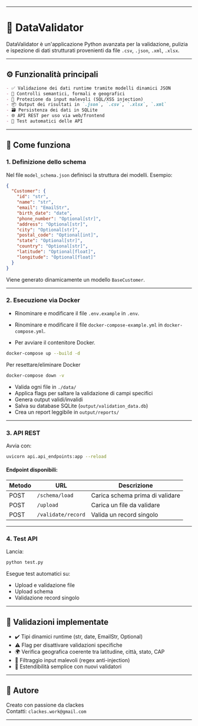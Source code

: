 
---
# 🧪 DataValidator

DataValidator è un'applicazione Python avanzata per la validazione, pulizia e ispezione di dati 
strutturati provenienti da file `.csv`, `.json`, `.xml`, `.xlsx`.

---

## ⚙️ Funzionalità principali
```markdown
- ✅ Validazione dei dati runtime tramite modelli dinamici JSON
- 🧠 Controlli semantici, formali e geografici
- 🔐 Protezione da input malevoli (SQL/XSS injection)
- 📦 Output dei risultati in `.json`, `.csv`, `.xlsx`, `.xml`
- 🗃️ Persistenza dei dati in SQLite
- 🌐 API REST per uso via web/frontend
- 🧪 Test automatici delle API
```
---

## 🚀 Come funziona

### 1. Definizione dello schema

Nel file `model_schema.json` definisci la struttura dei modelli. Esempio:

```json
{
  "Customer": {
    "id": "str",
    "name": "str",
    "email": "EmailStr",
    "birth_date": "date",
    "phone_number": "Optional[str]",
    "address": "Optional[str]",
    "city": "Optional[str]",
    "postal_code": "Optional[int]",
    "state": "Optional[str]",
    "country": "Optional[str]",
    "latitude": "Optional[float]",
    "longitude": "Optional[float]"
  }
}
```

Viene generato dinamicamente un modello `BaseCustomer`.

---

### 2. Esecuzione via Docker
- Rinominare e modificare il file `.env.example` in `.env`.
- Rinominare e modificare il file `docker-compose-example.yml` in `docker-compose.yml`.

- Per avviare il contenitore Docker.
```bash
docker-compose up --build -d  
```
Per resettare/eliminare Docker
```bash
docker-compose down -v 
```

- Valida ogni file in `./data/`
- Applica flags per saltare la validazione di campi specifici
- Genera output validi/invalidi
- Salva su database SQLite (`output/validation_data.db`)
- Crea un report leggibile in `output/reports/`

---

### 3. API REST

Avvia con:

```bash
uvicorn api.api_endpoints:app --reload
```

#### Endpoint disponibili:

| Metodo | URL                      | Descrizione                    |
|--------|--------------------------|--------------------------------|
| POST   | `/schema/load`           | Carica schema prima di validare|
| POST   | `/upload`                | Carica un file da validare     |
| POST   | `/validate/record`       | Valida un record singolo       |

---

### 4. Test API

Lancia:

```bash
python test.py
```

Esegue test automatici su:

- Upload e validazione file
- Upload schema
- Validazione record singolo

---

## 🧠 Validazioni implementate

- ✔️ Tipi dinamici runtime (str, date, EmailStr, Optional)
- ⚠️ Flag per disattivare validazioni specifiche
- 🌍 Verifica geografica coerente tra latitudine, città, stato, CAP
- 🔐 Filtraggio input malevoli (regex anti-injection)
- 🧩 Estendibilità semplice con nuovi validatori

---

## 🤝 Autore

Creato con passione da clackes  
Contatti: `clackes.work@gmail.com`

---
